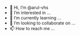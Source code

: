 - 👋 Hi, I’m @arul-vhs
- 👀 I’m interested in ...
- 🌱 I’m currently learning ...
- 💞️ I’m looking to collaborate on ...
- 📫 How to reach me ...

<!---
arul-vhs/arul-vhs is a ✨ special ✨ repository because its `README.md` (this file) appears on your GitHub profile.
You can click the Preview link to take a look at your changes.
--->
